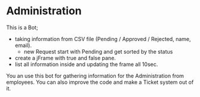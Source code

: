# Administration

This is a Bot;

- taking information from CSV file (Pending / Approved / Rejected, name, email).
  - new Request start with Pending and get sorted by the status
- create a jFrame with true and false pane.
- list all information inside and updating the frame all 10sec.

You an use this bot for gathering information for the Administration from employees.
You can also improve the code and make a Ticket system out of it.
